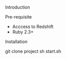 Introduction 

Pre-requisite 

- Acccess to Redshift 
- Ruby 2.3+ 

Installation 

git clone project 
sh start.sh
